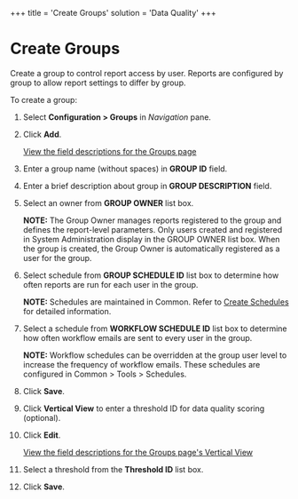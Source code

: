 +++
title = 'Create Groups'
solution = 'Data Quality'
+++

# Create Groups

Create a group to control report access by user. Reports are configured
by group to allow report settings to differ by group.

To create a group:

1.  Select **Configuration \> Groups** in *Navigation* pane.

2.  Click **Add**.
    
    [View the field descriptions for the Groups
    page](../Page_Desc/Groups_H)

3.  Enter a group name (without spaces) in **GROUP ID** field. 

4.  Enter a brief description about group in **GROUP DESCRIPTION**
    field.

5.  Select an owner from **GROUP OWNER** list box.
    
    **NOTE:** The Group Owner manages reports registered to the group
    and defines the report-level parameters. Only users created and
    registered in System Administration display in the GROUP OWNER list
    box. When the group is created, the Group Owner is automatically
    registered as a user for the group.

6.  Select schedule from **GROUP SCHEDULE ID** list box to determine how
    often reports are run for each user in the group.
    
    **NOTE:** Schedules are maintained in Common. Refer to [Create
    Schedules](../../../Platform/Common/Use_Cases/Create_Schedules)
    for detailed information.

7.  Select a schedule from **WORKFLOW SCHEDULE ID** list box to
    determine how often workflow emails are sent to every user in the
    group.
    
    **NOTE:** Workflow schedules can be overridden at the group user
    level to increase the frequency of workflow emails. These schedules
    are configured in Common \> Tools \> Schedules.

8.  Click **Save**.

9.  Click **Vertical View** to enter a threshold ID for data quality
    scoring (optional).

10. Click **Edit**.
    
    [View the field descriptions for the Groups page's Vertical
    View](../Page_Desc/Groups_H#Groups_V_All_Tabs)

11. Select a threshold from the **Threshold ID** list box.

12. Click **Save**.
